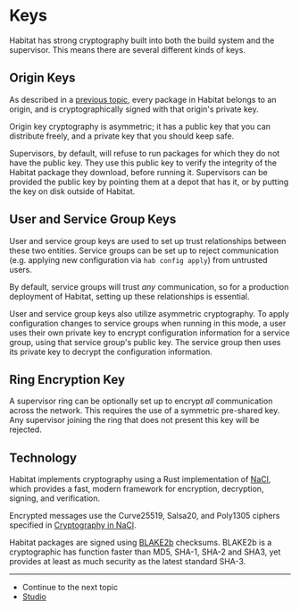 # Keys

Habitat has strong cryptography built into both the build system and the supervisor. This means there are several different kinds of keys.

## Origin Keys

As described in a <a href="/docs/concepts-packages">previous topic</a>, every package in Habitat belongs to an origin, and is cryptographically signed with that origin's private key.

Origin key cryptography is asymmetric; it has a public key that you can distribute freely, and a private key that you should keep safe.

Supervisors, by default, will refuse to run packages for which they do not have the public key. They use this public key to verify the integrity of the Habitat package they download, before running it. Supervisors can be provided the public key by pointing them at a depot that has it, or by putting the key on disk outside of Habitat.

## User and Service Group Keys

User and service group keys are used to set up trust relationships between these two entities. Service groups can be set up to reject communication (e.g. applying new configuration via `hab config apply`) from untrusted users.

By default, service groups will trust *any* communication, so for a production deployment of Habitat, setting up these relationships is essential.

User and service group keys also utilize asymmetric cryptography. To apply configuration changes to service groups when running in this mode, a user uses their own private key to encrypt configuration information for a service group, using that service group's public key. The service group then uses its private key to decrypt the configuration information.

## Ring Encryption Key

A supervisor ring can be optionally set up to encrypt *all* communication across the network. This requires the use of a symmetric pre-shared key. Any supervisor joining the ring that does not present this key will be rejected.

## Technology

Habitat implements cryptography using a Rust implementation of [NaCl](https://nacl.cr.yp.to/), which provides a fast, modern framework for encryption, decryption, signing, and verification.

Encrypted messages use the Curve25519, Salsa20, and Poly1305 ciphers specified in [Cryptography in NaCl](http://nacl.cr.yp.to/valid.html).

Habitat packages are signed using [BLAKE2b](https://blake2.net/) checksums. BLAKE2b is a cryptographic has function faster than MD5, SHA-1, SHA-2 and SHA3, yet provides at least as much security as the latest standard SHA-3.

<hr>
<ul class="main-content--link-nav">
  <li>Continue to the next topic</li>
  <li><a href="/docs/concepts-studio">Studio</a></li>
</ul>
